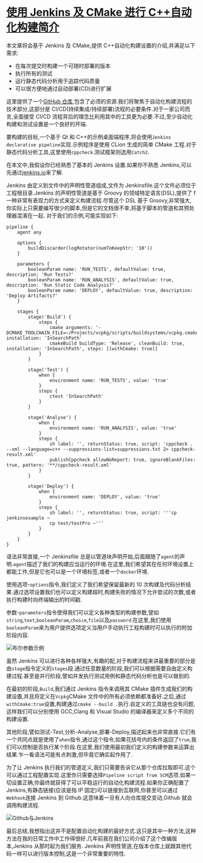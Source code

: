 # [使用 Jenkins 及 CMake 进行 C++自动化构建简介](https://thoughts-on-cpp.com/2019/03/27/introduction-into-build-automation-setup-with-jenkins-and-cmake/)

本文章将会基于 Jenkins 及 CMake,提供 C++自动化构建设置的介绍,并满足以下需求:

- 在每次提交时构建一个可随时部署的版本
- 执行所有的测试
- 运行静态代码分析用于追踪代码质量
- 可以很方便地通过自动部署(CD)进行扩展

这里提供了一个[GitHub 仓库](https://github.com/Ben1980/jenkinsexample),包含了必须的资源.我们将聚焦于自动化构建流程的技术部分,这部分是 CI/CD(持续集成/持续部署)流程的必要条件.对于一家公司而言,全面接受 CI/CD 流程背后的理念比利用其中的工具更为必要.不过,至少自动化构建和测试设置是一个良好的开端.

要构建的目标,一个基于 Qt 和 C++的示例桌面端程序,将会使用`Jenkins declarative pipeline`实现.示例程序是使用 CLion 生成的简单 CMake 工程.对于静态代码分析工具,这里使用`cppcheck`.测试框架则选用`Catch2`.

在本文中,我假设你已经熟悉了基本的 Jenkins 设置.如果你不熟悉 Jenkins,可以先通过[jenkins.io](https://jenkins.io/)来了解.

Jenkins 由定义到文件中的声明性管道组成,文件为 Jenkinsfile.这个文件必须位于工程根目录.Jenkins 的声明性管道是基于 Groovy 的领域特定语言(DSL),提供了 f 一种非常有表现力的方式来定义构建流程.尽管这个 DSL 基于 Groovy,非常强大,你实际上只需要编写很少的脚本,但是它的文档很不幸,将基于脚本的管道和其预处理器混淆在一起. 对于我们的示例,可能实现如下:

```jenkins
pipeline {
    agent any

    options {
        buildDiscarder(logRotator(numToKeepStr: '10'))
    }

    parameters {
        booleanParam name: 'RUN_TESTS', defaultValue: true, description: 'Run Tests?'
        booleanParam name: 'RUN_ANALYSIS', defaultValue: true, description: 'Run Static Code Analysis?'
        booleanParam name: 'DEPLOY', defaultValue: true, description: 'Deploy Artifacts?'
    }

    stages {
        stage('Build') {
            steps {
                cmake arguments: '-DCMAKE_TOOLCHAIN_FILE=~/Projects/vcpkg/scripts/buildsystems/vcpkg.cmake', installation: 'InSearchPath'
                cmakeBuild buildType: 'Release', cleanBuild: true, installation: 'InSearchPath', steps: [[withCmake: true]]
            }
        }

        stage('Test') {
            when {
                environment name: 'RUN_TESTS', value: 'true'
            }
            steps {
                ctest 'InSearchPath'
            }
        }

        stage('Analyse') {
            when {
                environment name: 'RUN_ANALYSIS', value: 'true'
            }
            steps {
                sh label: '', returnStatus: true, script: 'cppcheck . --xml --language=c++ --suppressions-list=suppressions.txt 2> cppcheck-result.xml'
                publishCppcheck allowNoReport: true, ignoreBlankFiles: true, pattern: '**/cppcheck-result.xml'
            }
        }

        stage('Deploy') {
            when {
                environment name: 'DEPLOY', value: 'true'
            }
            steps {
                sh label: '', returnStatus: true, script: '''cp jenkinsexample ~
                cp test/testPro ~'''
            }
        }
    }
}
```

语法非常直接,一个 Jenkinsfile 总是以管道块声明开始,后面跟随了`agent`的声明.`agent`描述了我们的构建应当运行的环境.在这里,我们希望其在任何环境设置上都能工作,但是它也可以是一个环境标签,或者一个`docker`环境.

使用选项-`options`指令,我们定义了我们希望保留最新的 10 次构建及代码分析结果.通过选项设置我们也可以定义构建超时,构建失败的情况下允许尝试的次数,或者执行构建时向终端输出的时间戳.

参数-`parameters`指令使得我们可以定义各种类型的构建参数,譬如`string`,`text`,`booleanParam`,`choice`,`file`以及`password`.在这里,我们使用`booleanParam`来为用户提供选项定义当用户手动执行工程构建时可以执行的附加阶段内容.

![布尔参数示例](https://thoughtsoncpp.files.wordpress.com/2019/03/jenkinsparameters.png)

虽然 Jenkins 可以进行各种各样强大,有趣的配,对于构建流程来讲最重要的部分是由`stage`指令定义的`stages`段.通过任意数量的阶段,我们可以根据需要自由定义构建过程.甚至是并行阶段,譬如并发执行测试用例和静态代码分析也是可以做到的.

在最初的阶段,`Build`,我们通过 Jenkins 指令来调用其 CMake 插件生成我们的构建设置,并且将定义在`Vcpkg`CMake 文件中的所有必须依赖都准备好.之后,通过`withCmake:true`设置,构建通过`cmake --build .`执行.自定义的工具链也没有问题,这样我们可以分别使用 GCC,Clang 和 Visual Studio 的编译器来定义多个不同的构建设置.

其他阶段,譬如测试-Test,分析-Analyse,部署-Deploy,描述起来也非常直接.它们有一个共同点就是使用了`when`指令,通过这个指令,如果花括号内的条件返回了`true`,我们可以控制是否执行某个阶段.在这里,我们使用最初我们定义的构建参数来运算出结果.乍一看语法可能有点刺激,但毕竟它确实起作用了.

为了让 Jenkins 执行我们的管道定义,我们只需要告诉它从那个仓库拉取即可.这个可以通过工程配置实现.这里你只需要选择`Pipeline script from SCM`选项.如果一切设置正确,你最终就获得了可以平稳运行的自动化构建流程.如果你正确配置了 Jenkins,有静态链接(应该是指 IP 固定)可以链接到互联网,你甚至可以通过`Webhook`连接 Jenkins 到 Github.这意味着一旦有人向仓库提交变动,Github 就会调用构建流程.

![Github与Jenkins](https://thoughtsoncpp.files.wordpress.com/2019/03/jenkinssourcecontrolconnection.png)

最后总结,我想指出这并不是配置自动化构建的最好方式.这只是其中一种方法,这种方法在我的日常工作中工作得很好.几年前我在我们公司介绍了这个改编版本,Jenkins 从那时起为我们服务. Jenkins 声明性管道,在版本仓库上就跟其他代码一样可以进行版本控制,这是一个非常重要的特性.
